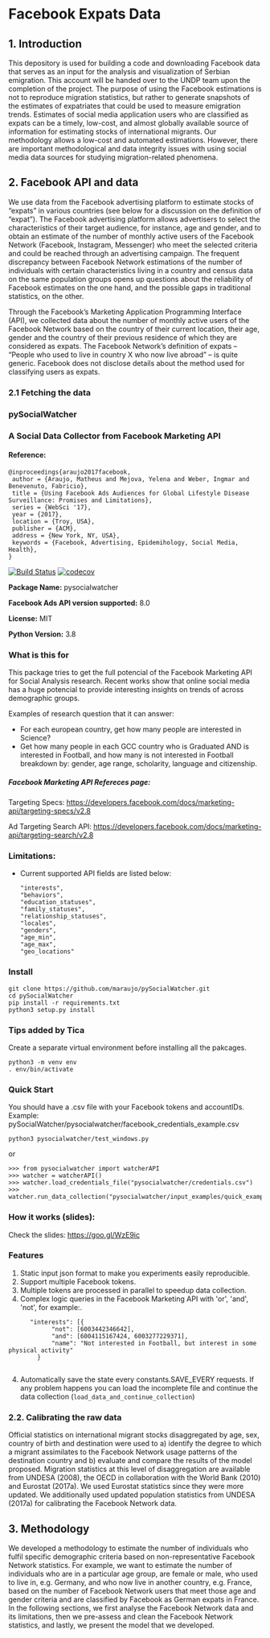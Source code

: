 # Facebook Expats Data

## 1. Introduction
This depository is used for building a code and downloading Facebook data that serves as an input for the analysis and visualization of Serbian emigration. This account will be handed over to the UNDP team upon the completion of the project. The purpose of using the Facebook estimations is not to reproduce migration statistics, but rather to generate snapshots of the estimates of expatriates that could be used to measure emigration trends. Estimates of social media application users who are classified as expats can be a timely, low-cost, and almost globally available source of information for estimating stocks of international migrants. Our methodology allows a low-cost and automated estimations. However, there are important methodological and data integrity issues with using social media data sources for studying migration-related phenomena. 

## 2. Facebook API and data

We use data from the Facebook advertising platform to estimate stocks of “expats” in various countries (see below for a discussion on the definition of “expat”). The Facebook
advertising platform allows advertisers to select the characteristics of their target audience, for instance, age and gender, and to obtain an estimate of the number of monthly active users of the Facebook Network (Facebook, Instagram, Messenger) who meet the selected criteria and could be reached through an advertising campaign. The frequent discrepancy between Facebook Network estimations of the number of individuals with certain characteristics living in a country and census data on the same population groups opens up questions about the reliability of Facebook estimates on the one hand, and the possible gaps in traditional statistics, on the other.

Through the Facebook’s Marketing Application Programming Interface (API), we collected data about the number of monthly active users of the Facebook Network based on the
country of their current location, their age, gender and the country of their previous residence of which they are considered as expats. The Facebook Network’s definition of expats – “People who used to live in country X who now live abroad” – is quite generic. Facebook does not disclose details about the method used for classifying users as expats.

### 2.1 Fetching the data


### pySocialWatcher
### A Social Data Collector from Facebook Marketing API
#### Reference:

```
@inproceedings{araujo2017facebook,
 author = {Araujo, Matheus and Mejova, Yelena and Weber, Ingmar and Benevenuto, Fabricio},
 title = {Using Facebook Ads Audiences for Global Lifestyle Disease Surveillance: Promises and Limitations},
 series = {WebSci '17},
 year = {2017},
 location = {Troy, USA},
 publisher = {ACM},
 address = {New York, NY, USA},
 keywords = {Facebook, Advertising, Epidemihology, Social Media, Health},
} 
```

 
[![Build Status](https://travis-ci.org/maraujo/pySocialWatcher.svg?branch=master)](https://travis-ci.org/maraujo/pySocialWatcher)
[![codecov](https://codecov.io/gh/maraujo/pySocialWatcher/branch/dev/graph/badge.svg)](https://codecov.io/gh/maraujo/pySocialWatcher)

**Package Name:** pysocialwatcher

**Facebook Ads API version supported:** 8.0

**License:** MIT

**Python Version:** 3.8


### What is this for
This package tries to get the full potencial of the Facebook Marketing API for Social Analysis research.
Recent works show that online social media has a huge potencial to provide interesting insights on trends of across demographic groups.

Examples of research question that it can answer:
* For each european country, get how many people are interested in Science?
* Get how many people in each GCC country who is Graduated AND is interested in Football, and how many is not interested in Football breakdown by: gender, age range, scholarity, language and citizenship.


##### Facebook Marketing API Refereces page:
Targeting Specs: https://developers.facebook.com/docs/marketing-api/targeting-specs/v2.8

Ad Targeting Search API: https://developers.facebook.com/docs/marketing-api/targeting-search/v2.8
### Limitations:
* Current supported API fields are listed below:
    ```
    "interests",
    "behaviors",
    "education_statuses",
    "family_statuses",
    "relationship_statuses",
    "locales",
    "genders",
    "age_min",
    "age_max",
    "geo_locations"
    ```

### Install
    git clone https://github.com/maraujo/pySocialWatcher.git
    cd pySocialWatcher
    pip install -r requirements.txt
    python3 setup.py install
    
### Tips added by Tica
Create a separate virtual environment before installing all the pakcages.
    
    python3 -m venv env
    . env/bin/activate

### Quick Start
You should have a .csv file with your Facebook tokens and accountIDs.
Example: pySocialWatcher/pysocialwatcher/facebook_credentials_example.csv
  
    python3 pysocialwatcher/test_windows.py

or

    >>> from pysocialwatcher import watcherAPI 
    >>> watcher = watcherAPI() 
    >>> watcher.load_credentials_file("pysocialwatcher/credentials.csv")
    >>> watcher.run_data_collection("pysocialwatcher/input_examples/quick_example.json")

### How it works (slides):
Check the slides: https://goo.gl/WzE9ic

### Features
1. Static input json format to make you experiments easily reproducible.
2. Support multiple Facebook tokens.
3. Multiple tokens are processed in parallel to speedup data collection.
3. Complex logic queries in the Facebook Marketing API with 'or', 'and', 'not', for example:.
```
      "interests": [{
            "not": [6003442346642],
            "and": [6004115167424, 6003277229371],
            "name": "Not interested in Football, but interest in some physical activity"
        }  
        
```
4. Automatically save the state every constants.SAVE_EVERY requests. If any problem happens you can load the incomplete file and continue the data collection (```load_data_and_continue_collection```)

### 2.2. Calibrating the raw data

Official statistics on international migrant stocks disaggregated by age, sex, country of birth and destination were used to a) identify the degree to which a migrant assimilates to the Facebook Network usage patterns of the destination country and b) evaluate and compare the results of the model proposed. Migration statistics at this level of disaggregation are available from UNDESA (2008), the OECD in collaboration with the World Bank (2010) and Eurostat (2017a). We used Eurostat statistics since they were more
updated. We additionally used updated population statistics from UNDESA (2017a) for calibrating the Facebook Network data.

## 3. Methodology

We developed a methodology to estimate the number of individuals who fulfil specific demographic criteria based on non-representative Facebook Network statistics. For example, we want to estimate the number of individuals who are in a particular age group, are female or male, who used to live in, e.g. Germany, and who now live in another country,
e.g. France, based on the number of Facebook Network users that meet those age and gender criteria and are classified by Facebook as German expats in France. In the following
sections, we first analyse the Facebook Network data and its limitations, then we pre-assess and clean the Facebook Network statistics, and lastly, we present the model that
we developed.
